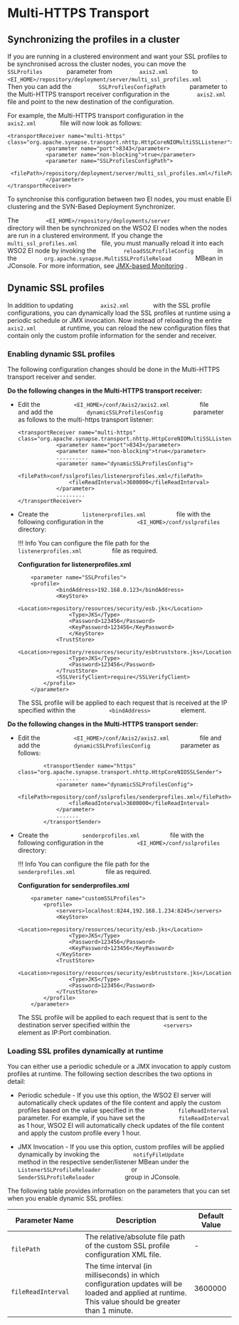 # Multi-HTTPS Transport

## Synchronizing the profiles in a cluster

If you are running in a clustered environment and want your SSL profiles
to be synchronised across the cluster nodes, you can move the
`         SSLProfiles        ` parameter from
`         axis2.xml        ` to
`         <EI_HOME>/repository/deployment/server/multi_ssl_profiles.xml        `
. Then you can add the `         SSLProfilesConfigPath        `
parameter to the Multi-HTTPS transport receiver configuration in the
`         axis2.xml        ` file and point to the new destination of
the configuration.

For example, the Multi-HTTPS transport configuration in the
`         axis2.xml        ` file will now look as follows:

```
<transportReceiver name="multi-https" class="org.apache.synapse.transport.nhttp.HttpCoreNIOMultiSSLListener">
            <parameter name="port">8343</parameter>
            <parameter name="non-blocking">true</parameter>
            <parameter name="SSLProfilesConfigPath">
               <filePath>/repository/deployment/server/multi_ssl_profiles.xml</filePath>
            </parameter>
</transportReceiver>
```

To synchronise this configuration between two EI nodes, you must enable
EI clustering and the SVN-Based Deployment Synchronizer.

The `         <EI_HOME>/repository/deployments/server        `
directory will then be synchronized on the WSO2 EI nodes when the nodes
are run in a clustered environment. If you change the
`         multi_ssl_profiles.xml        ` file, you must manually reload
it into each WSO2 EI node by invoking the
`         reloadSSLProfileConfig        ` in the
`         org.apache.synapse.MultiSSLProfileReload        ` MBean in
JConsole. For more information, see [JMX-based
Monitoring](https://docs.wso2.com/display/ADMIN44x/JMX-Based+Monitoring)
.

## Dynamic SSL profiles

In addition to updating `         axis2.xml        ` with the SSL
profile configurations, you can dynamically load the SSL profiles at
runtime using a periodic schedule or JMX invocation. Now instead of
reloading the entire `         axis2.xml        ` at runtime, you can
reload the new configuration files that contain only the custom profile
information for the sender and receiver.

### Enabling dynamic SSL profiles

The following configuration changes should be done in the Multi-HTTPS
transport receiver and sender.

**Do the following changes in the Multi-HTTPS transport receiver:**

-   Edit the `           <EI_HOME>/conf/Axis2/axis2.xml          ` file
    and add the `           dynamicSSLProfilesConfig          `
    parameter as follows to the multi-https transport listener:

    ```
    <transportReceiver name="multi-https" class="org.apache.synapse.transport.nhttp.HttpCoreNIOMultiSSLListener">
                <parameter name="port">8343</parameter>
                <parameter name="non-blocking">true</parameter>
                ..........
                <parameter name="dynamicSSLProfilesConfig">
                    <filePath>conf/sslprofiles/listenerprofiles.xml</filePath>
                    <fileReadInterval>3600000</fileReadInterval>        
                </parameter>
                .........
    </transportReceiver>
    ```

-   Create the `           listenerprofiles.xml          ` file with the
    following configuration in the
    `           <EI_HOME>/conf/sslprofiles          ` directory:

    !!! Info
        You can configure the file path for the
        `           listenerprofiles.xml          ` file as required.
    
    **Configuration for listenerprofiles.xml**

    ```
        <parameter name="SSLProfiles">
        <profile>
                <bindAddress>192.168.0.123</bindAddress>
                <KeyStore>
                    <Location>repository/resources/security/esb.jks</Location>
                    <Type>JKS</Type>
                    <Password>123456</Password>
                    <KeyPassword>123456</KeyPassword>
                    </KeyStore>
                <TrustStore>              
                    <Location>repository/resources/security/esbtruststore.jks</Location>
                    <Type>JKS</Type>
                    <Password>123456</Password>
                </TrustStore>
                <SSLVerifyClient>require</SSLVerifyClient>
            </profile>
        </parameter>
    ```

    The SSL profile will be applied to each request that is received at
    the IP specified within the `           <bindAddress>          `
    element.

**Do the following changes in the Multi-HTTPS transport sender:**

-   Edit the `           <EI_HOME>/conf/Axis2/axis2.xml          ` file
    and add the `           dynamicSSLProfilesConfig          `
    parameter as follows:

    ```
            <transportSender name="https" class="org.apache.synapse.transport.nhttp.HttpCoreNIOSSLSender">
                .......  
                <parameter name="dynamicSSLProfilesConfig">
                    <filePath>repository/conf/sslprofiles/senderprofiles.xml</filePath>
                    <fileReadInterval>3600000</fileReadInterval>        
                </parameter>
                .......
            </transportSender>
    ```

-   Create the `           senderprofiles.xml          ` file with the
    following configuration in the
    `           <EI_HOME>/conf/sslprofiles          ` directory:

    !!! Info
        You can configure the file path for the
        `           senderprofiles.xml          ` file as required.
    

    **Configuration for senderprofiles.xml**

    ```
        <parameter name="customSSLProfiles">
            <profile>
                <servers>localhost:8244,192.168.1.234:8245</servers>
                <KeyStore>
                    <Location>repository/resources/security/esb.jks</Location>
                    <Type>JKS</Type>
                    <Password>123456</Password>
                    <KeyPassword>123456</KeyPassword>
                </KeyStore>
                <TrustStore>          
                    <Location>repository/resources/security/esbtruststore.jks</Location>
                    <Type>JKS</Type>
                    <Password>123456</Password>
                </TrustStore>
            </profile>
        </parameter>
    ```

    The SSL profile will be applied to each request that is sent to the
    destination server specified within the
    `           <servers>          ` element as IP:Port combination.

### Loading SSL profiles dynamically at runtime

You can either use a periodic schedule or a JMX invocation to apply
custom profiles at runtime. The following section describes the two
options in detail:

-   Periodic schedule - If you use this option, the WSO2 EI server will
    automatically check updates of the file content and apply the custom
    profiles based on the value specified in the
    `           fileReadInterval          ` parameter. For example, if
    you have set the `           fileReadInterval          ` as 1 hour,
    WSO2 EI will automatically check updates of the file content and
    apply the custom profile every 1 hour.

<!-- -->

-   JMX Invocation - If you use this option, custom profiles will be
    applied dynamically by invoking the
    `           notifyFileUpdate          ` method in the
    respective sender/listener MBean under the
    `           ListenerSSLProfileReloader          ` or
    `           SenderSSLProfileReloader          ` group in JConsole.

The following table provides information on the parameters that you can
set when you enable dynamic SSL profiles:

| Parameter Name                              | Description                                                                                                                                           | Default Value |
|---------------------------------------------|-------------------------------------------------------------------------------------------------------------------------------------------------------|---------------|
| `             filePath            `         | The relative/absolute file path of the custom SSL profile configuration XML file.                                                                     | \-            |
| `             fileReadInterval            ` | The time interval (in milliseconds) in which configuration updates will be loaded and applied at runtime. This value should be greater than 1 minute. | 3600000       |
